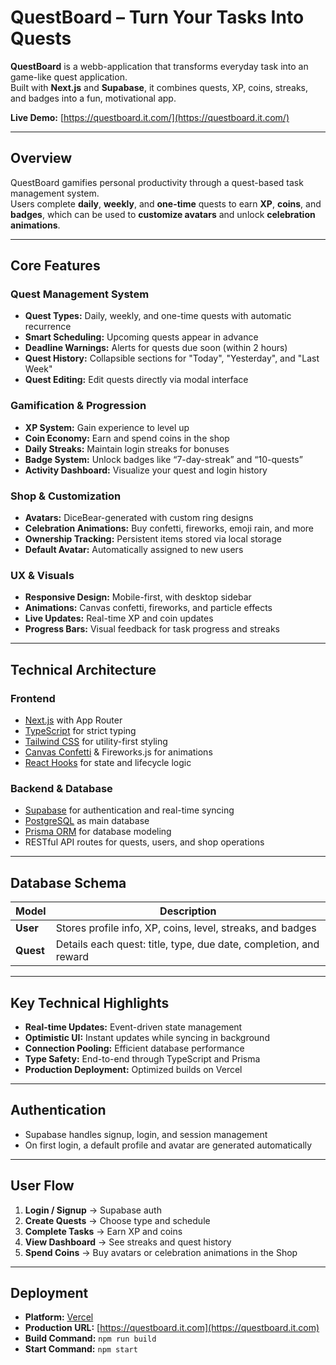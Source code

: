 # QuestBoard – Turn Your Tasks Into Quests

**QuestBoard** is a webb-application that transforms everyday task into an game-like quest application.  
Built with **Next.js** and **Supabase**, it combines quests, XP, coins, streaks, and badges into a fun, motivational app.

**Live Demo:** [https://questboard.it.com/](https://questboard.it.com/)

---

## Overview

QuestBoard gamifies personal productivity through a quest-based task management system.  
Users complete **daily**, **weekly**, and **one-time** quests to earn **XP**, **coins**, and **badges**, which can be used to **customize avatars** and unlock **celebration animations**.

---

## Core Features

### Quest Management System
- **Quest Types:** Daily, weekly, and one-time quests with automatic recurrence  
- **Smart Scheduling:** Upcoming quests appear in advance  
- **Deadline Warnings:** Alerts for quests due soon (within 2 hours)  
- **Quest History:** Collapsible sections for "Today", "Yesterday", and "Last Week"  
- **Quest Editing:** Edit quests directly via modal interface  

### Gamification & Progression
- **XP System:** Gain experience to level up  
- **Coin Economy:** Earn and spend coins in the shop  
- **Daily Streaks:** Maintain login streaks for bonuses  
- **Badge System:** Unlock badges like “7-day-streak” and “10-quests”  
- **Activity Dashboard:** Visualize your quest and login history  

### Shop & Customization
- **Avatars:** DiceBear-generated with custom ring designs  
- **Celebration Animations:** Buy confetti, fireworks, emoji rain, and more  
- **Ownership Tracking:** Persistent items stored via local storage  
- **Default Avatar:** Automatically assigned to new users  

### UX & Visuals
- **Responsive Design:** Mobile-first, with desktop sidebar  
- **Animations:** Canvas confetti, fireworks, and particle effects  
- **Live Updates:** Real-time XP and coin updates  
- **Progress Bars:** Visual feedback for task progress and streaks  

---

## Technical Architecture

### Frontend
- [Next.js](https://nextjs.org/) with App Router  
- [TypeScript](https://www.typescriptlang.org/) for strict typing  
- [Tailwind CSS](https://tailwindcss.com/) for utility-first styling  
- [Canvas Confetti](https://www.npmjs.com/package/canvas-confetti) & Fireworks.js for animations  
- [React Hooks](https://react.dev/reference/react) for state and lifecycle logic  

### Backend & Database
- [Supabase](https://supabase.com/) for authentication and real-time syncing  
- [PostgreSQL](https://www.postgresql.org/) as main database  
- [Prisma ORM](https://www.prisma.io/) for database modeling
- RESTful API routes for quests, users, and shop operations  

---

## Database Schema

| Model | Description |
|-------|--------------|
| **User** | Stores profile info, XP, coins, level, streaks, and badges |
| **Quest** | Details each quest: title, type, due date, completion, and reward |

---

## Key Technical Highlights

- **Real-time Updates:** Event-driven state management  
- **Optimistic UI:** Instant updates while syncing in background  
- **Connection Pooling:** Efficient database performance  
- **Type Safety:** End-to-end through TypeScript and Prisma  
- **Production Deployment:** Optimized builds on Vercel  

---

## Authentication

- Supabase handles signup, login, and session management  
- On first login, a default profile and avatar are generated automatically  

---

## User Flow

1. **Login / Signup** → Supabase auth  
2. **Create Quests** → Choose type and schedule  
3. **Complete Tasks** → Earn XP and coins  
4. **View Dashboard** → See streaks and quest history  
5. **Spend Coins** → Buy avatars or celebration animations in the Shop  

---

## Deployment

- **Platform:** [Vercel](https://vercel.com)  
- **Production URL:** [https://questboard.it.com](https://questboard.it.com)  
- **Build Command:** `npm run build`  
- **Start Command:** `npm start`  

